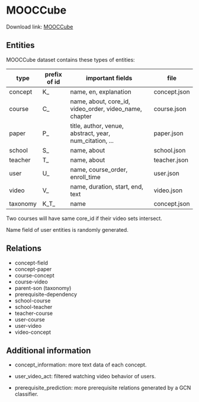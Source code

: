# MOOCCube

Download link: [MOOCCube](http://lfs.aminer.cn/misc/moocdata/data/mooc_cube.zip)

## Entities

MOOCCube dataset contains these types of entities:

| type     | prefix of id | important fields                                        | file         |
| -------- | ------------ | ------------------------------------------------------- | ------------ |
| concept  | K_           | name, en, explanation                                   | concept.json |
| course   | C_           | name, about, core_id, video_order, video_name, chapter  | course.json  |
| paper    | P_           | title, author, venue, abstract, year, num_citation, ... | paper.json   |
| school   | S_           | name, about                                             | school.json  |
| teacher  | T_           | name, about                                             | teacher.json |
| user     | U_           | name, course_order, enroll_time                         | user.json    |
| video    | V_           | name, duration, start, end, text                        | video.json   |
| taxonomy | K_T_         | name                                                    | concept.json |

Two courses will have same core_id if their video sets intersect.

Name field of user entities is randomly generated.

## Relations

- concept-field
- concept-paper
- course-concept
- course-video
- parent-son (taxonomy)
- prerequisite-dependency
- school-course
- school-teacher
- teacher-course
- user-course
- user-video
- video-concept

## Additional information

- concept_information: more text data of each concept.

- user_video_act: filtered watching video behavior of users.

- prerequisite_prediction: more prerequisite relations generated by a GCN classifier.